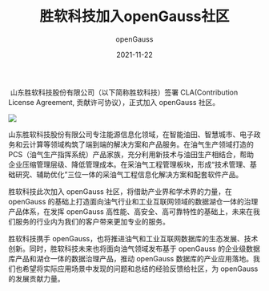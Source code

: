 ﻿---
title: ' 胜软科技加入openGauss社区'
date: '2021-11-22'
tags: ['theme']
banner: '/category/news/2021-11-22/banner.png'
category: 'news'
author: 'openGauss'
summary: '胜软科技签署CLA，正式加入openGauss社区'
---

​ 山东胜软科技股份有限公司（以下简称胜软科技）签署 CLA(Contribution License Agreement, 贡献许可协议），正式加入 openGauss 社区。

<img src="/zh/news/2021-11-22/banner.png" >

山东胜软科技股份有限公司专注能源信息化领域，在智能油田、智慧城市、电子政务和云计算等领域构筑了端到端的解决方案和产品服务。在油气生产领域打造的 PCS（油气生产指挥系统）产品家族，充分利用新技术与油田生产相结合，帮助企业压缩管理层级、降低管理成本。在采油气工程管理板块，形成“技术管理、基础研究、辅助优化”三位一体的采油气工程信息化解决方案和配套软件产品。

胜软科技此次加入 openGauss 社区，将借助产业界和学术界的力量，在 openGauss 的基础上打造面向油气行业和工业互联网领域的数据湖仓一体的治理产品体系，在发挥 openGauss 高性能、高安全、高可靠特性的基础上，未来在我们服务的行业内为我们的客户带来更加专业的服务。

胜软科技携手 openGauss，也将推进油气和工业互联网数据库的生态发展、技术创新。同时，胜软科技未来也将面向油气领域发布基于 openGauss 的企业级数据库产品和湖仓一体的数据治理产品，推动 openGauss 数据库的产业应用落地。我们也希望将实际应用场景中发现的问题和总结的经验反馈给社区，为 openGauss 的发展贡献力量。
